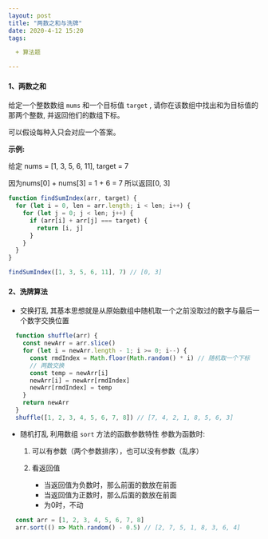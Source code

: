 ```yaml
---
layout: post
title: "两数之和与洗牌"
date: 2020-4-12 15:20
tags: 

  + 算法题

---
```


#### 1、两数之和

给定一个整数数组 `mums` 和一个目标值 `target` , 请你在该数组中找出和为目标值的那两个整数, 并返回他们的数组下标。

可以假设每种入只会对应一个答案。

**示例:**

给定 nums = [1, 3, 5, 6, 11], target = 7 

因为nums[0] + nums[3] = 1 + 6 = 7 
所以返回[0, 3]

<!-- more -->
``` javascript
function findSumIndex(arr, target) {
  for (let i = 0, len = arr.length; i < len; i++) {
    for (let j = 0; j < len; j++) {
      if (arr[i] + arr[j] === target) {
        return [i, j]
      }
    }
  }
}

findSumIndex([1, 3, 5, 6, 11], 7) // [0, 3]
```

#### 2、洗牌算法

+ 交换打乱
  其基本思想就是从原始数组中随机取一个之前没取过的数字与最后一个数字交换位置

``` javascript
  function shuffle(arr) {
    const newArr = arr.slice()
    for (let i = newArr.length - 1; i >= 0; i--) {
      const rmdIndex = Math.floor(Math.random() * i) // 随机取一个下标
      // 两数交换
      const temp = newArr[i]
      newArr[i] = newArr[rmdIndex]
      newArr[rmdIndex] = temp
    }
    return newArr
  }
  shuffle([1, 2, 3, 4, 5, 6, 7, 8]) // [7, 4, 2, 1, 8, 5, 6, 3]
```

+ 随机打乱
  利用数组 `sort` 方法的函数参数特性
  参数为函数时:

    1. 可以有参数（两个参数排序），也可以没有参数（乱序）
    2. 看返回值
  
		+ 当返回值为负数时，那么前面的数放在前面
		+ 当返回值为正数时，那么后面的数放在前面
		+ 为0时，不动

``` javascript
  const arr = [1, 2, 3, 4, 5, 6, 7, 8]
  arr.sort(() => Math.random() - 0.5) // [2, 7, 5, 1, 8, 3, 6, 4]
```

